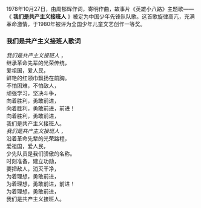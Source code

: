 

1978年10月27日，由周郁辉作词，寄明作曲，故事片《英雄小八路》主题歌——《 **我们是共产主义接班人**
》被定为中国少年先锋队队歌。这首歌旋律高亢，充满革命激情，于1980年被评为全国少年儿童文艺创作一等奖。

### 我们是共产主义接班人歌词

_我们是共产主义接班人_ ，  
继承革命先辈的光荣传统，  
爱祖国，爱人民，  
鲜艳的红领巾飘扬在前胸。  
不怕困难，不怕敌人，  
顽强学习，坚决斗争，  
向着胜利，勇敢前进，  
向着胜利，勇敢前进，前进！  
向着胜利，勇敢前进，  
我们是共产主义接班人。  
_我们是共产主义接班人_ ，  
沿着革命先辈的光荣路程，  
爱祖国，爱人民，  
少先队员是我们骄傲的名称。  
时刻准备，建立功勋，  
要把敌人，消灭干净，  
为着理想，勇敢前进，  
为着理想，勇敢前进，前进！  
为着理想，勇敢前进，  
我们是共产主义接班人。

